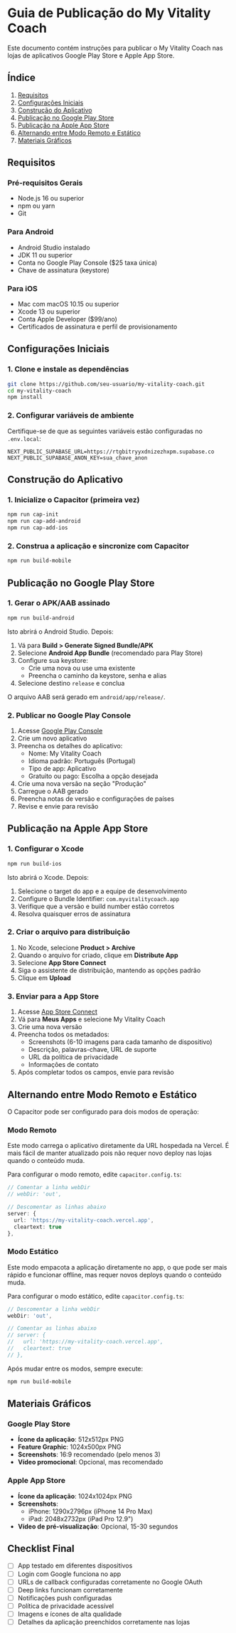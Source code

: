 # Guia de Publicação do My Vitality Coach

Este documento contém instruções para publicar o My Vitality Coach nas lojas de aplicativos Google Play Store e Apple App Store.

## Índice

1. [Requisitos](#requisitos)
2. [Configurações Iniciais](#configurações-iniciais)
3. [Construção do Aplicativo](#construção-do-aplicativo)
4. [Publicação no Google Play Store](#publicação-no-google-play-store)
5. [Publicação na Apple App Store](#publicação-na-apple-app-store)
6. [Alternando entre Modo Remoto e Estático](#alternando-entre-modo-remoto-e-estático)
7. [Materiais Gráficos](#materiais-gráficos)

## Requisitos

### Pré-requisitos Gerais

- Node.js 16 ou superior
- npm ou yarn
- Git

### Para Android

- Android Studio instalado
- JDK 11 ou superior
- Conta no Google Play Console ($25 taxa única)
- Chave de assinatura (keystore)

### Para iOS

- Mac com macOS 10.15 ou superior
- Xcode 13 ou superior
- Conta Apple Developer ($99/ano)
- Certificados de assinatura e perfil de provisionamento

## Configurações Iniciais

### 1. Clone e instale as dependências

```bash
git clone https://github.com/seu-usuario/my-vitality-coach.git
cd my-vitality-coach
npm install
```

### 2. Configurar variáveis de ambiente

Certifique-se de que as seguintes variáveis estão configuradas no `.env.local`:

```
NEXT_PUBLIC_SUPABASE_URL=https://rtgbitryyxdnizezhxpm.supabase.co
NEXT_PUBLIC_SUPABASE_ANON_KEY=sua_chave_anon
```

## Construção do Aplicativo

### 1. Inicialize o Capacitor (primeira vez)

```bash
npm run cap-init
npm run cap-add-android
npm run cap-add-ios
```

### 2. Construa a aplicação e sincronize com Capacitor

```bash
npm run build-mobile
```

## Publicação no Google Play Store

### 1. Gerar o APK/AAB assinado

```bash
npm run build-android
```

Isto abrirá o Android Studio. Depois:

1. Vá para **Build > Generate Signed Bundle/APK**
2. Selecione **Android App Bundle** (recomendado para Play Store)
3. Configure sua keystore:
   - Crie uma nova ou use uma existente
   - Preencha o caminho da keystore, senha e alias
4. Selecione destino `release` e conclua

O arquivo AAB será gerado em `android/app/release/`.

### 2. Publicar no Google Play Console

1. Acesse [Google Play Console](https://play.google.com/console)
2. Crie um novo aplicativo
3. Preencha os detalhes do aplicativo:
   - Nome: My Vitality Coach
   - Idioma padrão: Português (Portugal)
   - Tipo de app: Aplicativo
   - Gratuito ou pago: Escolha a opção desejada
4. Crie uma nova versão na seção "Produção"
5. Carregue o AAB gerado
6. Preencha notas de versão e configurações de países
7. Revise e envie para revisão

## Publicação na Apple App Store

### 1. Configurar o Xcode

```bash
npm run build-ios
```

Isto abrirá o Xcode. Depois:

1. Selecione o target do app e a equipe de desenvolvimento
2. Configure o Bundle Identifier: `com.myvitalitycoach.app`
3. Verifique que a versão e build number estão corretos
4. Resolva quaisquer erros de assinatura

### 2. Criar o arquivo para distribuição

1. No Xcode, selecione **Product > Archive**
2. Quando o arquivo for criado, clique em **Distribute App**
3. Selecione **App Store Connect**
4. Siga o assistente de distribuição, mantendo as opções padrão
5. Clique em **Upload**

### 3. Enviar para a App Store

1. Acesse [App Store Connect](https://appstoreconnect.apple.com)
2. Vá para **Meus Apps** e selecione My Vitality Coach
3. Crie uma nova versão
4. Preencha todos os metadados:
   - Screenshots (6-10 imagens para cada tamanho de dispositivo)
   - Descrição, palavras-chave, URL de suporte
   - URL da política de privacidade
   - Informações de contato
5. Após completar todos os campos, envie para revisão

## Alternando entre Modo Remoto e Estático

O Capacitor pode ser configurado para dois modos de operação:

### Modo Remoto

Este modo carrega o aplicativo diretamente da URL hospedada na Vercel. É mais fácil de manter atualizado pois não requer novo deploy nas lojas quando o conteúdo muda.

Para configurar o modo remoto, edite `capacitor.config.ts`:

```typescript
// Comentar a linha webDir
// webDir: 'out',

// Descomentar as linhas abaixo
server: {
  url: 'https://my-vitality-coach.vercel.app',
  cleartext: true
},
```

### Modo Estático

Este modo empacota a aplicação diretamente no app, o que pode ser mais rápido e funcionar offline, mas requer novos deploys quando o conteúdo muda.

Para configurar o modo estático, edite `capacitor.config.ts`:

```typescript
// Descomentar a linha webDir
webDir: 'out',

// Comentar as linhas abaixo
// server: {
//   url: 'https://my-vitality-coach.vercel.app',
//   cleartext: true
// },
```

Após mudar entre os modos, sempre execute:

```bash
npm run build-mobile
```

## Materiais Gráficos

### Google Play Store

- **Ícone da aplicação**: 512x512px PNG
- **Feature Graphic**: 1024x500px PNG
- **Screenshots**: 16:9 recomendado (pelo menos 3)
- **Vídeo promocional**: Opcional, mas recomendado

### Apple App Store

- **Ícone da aplicação**: 1024x1024px PNG
- **Screenshots**:
  - iPhone: 1290x2796px (iPhone 14 Pro Max)
  - iPad: 2048x2732px (iPad Pro 12.9")
- **Vídeo de pré-visualização**: Opcional, 15-30 segundos

## Checklist Final

- [ ] App testado em diferentes dispositivos
- [ ] Login com Google funciona no app
- [ ] URLs de callback configuradas corretamente no Google OAuth
- [ ] Deep links funcionam corretamente
- [ ] Notificações push configuradas
- [ ] Política de privacidade acessível
- [ ] Imagens e ícones de alta qualidade
- [ ] Detalhes da aplicação preenchidos corretamente nas lojas